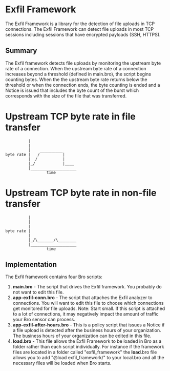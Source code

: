 Exfil Framework
=====
The Exfil Framework is a library for the detection of file uploads in TCP connections. The Exfil Framework can detect file uploads in 
most TCP sessions including sessions that have encrypted payloads (SSH, HTTPS). 

Summary
---------
The Exfil framework detects file uploads by monitoring the upstream byte rate of a connection. When the upstream byte rate of 
a connection increases beyond a threshold (defined in main.bro), the script begins counting bytes. When the the upstream byte 
rate returns below the threshold or when the connection ends, the byte counting is ended and a Notice is issued that includes
the byte count of the burst which corresponds with the size of the file that was transferred.

Upstream TCP byte rate in file transfer
=====
```
          |
          |
          |    __________
byte rate |   /          |
          |  /           |
          |_/            |____
          |____________________
                  time
```
Upstream TCP byte rate in non-file transfer
=====
```
          |
          |
          |   
byte rate |   
          |  
          |_/\_______/\________
          |____________________
                  time
```
Implementation
---------
The Exfil framework contains four Bro scripts:

1. **main.bro** - The script that drives the Exfil framework. You probably do not want to edit this file.
2. **app-exfil-conn.bro** - The script that attaches the Exfil analyzer to connections. You will want to edit this file to choose which connections get monitored for file uploads. Note: Start small. If this script is attached to a lot of connections, it may negatively impact the amount of traffic your Bro sensor can process.
3. **app-exfil-after-hours.bro** - This is a policy script that issues a Notice if a file upload is detected after the business hours of your organization. The business hours of your organization can be edited in this file. 
4. **__load__.bro** - This file allows the Exfil Framework to be loaded in Bro as a folder rather than each script individually. For instance if the framework files are located in a folder called "exfil_framework" the __load__.bro file allows you to add "@load exfil_framework/" to your local.bro and all the necessary files will be loaded when Bro starts.


